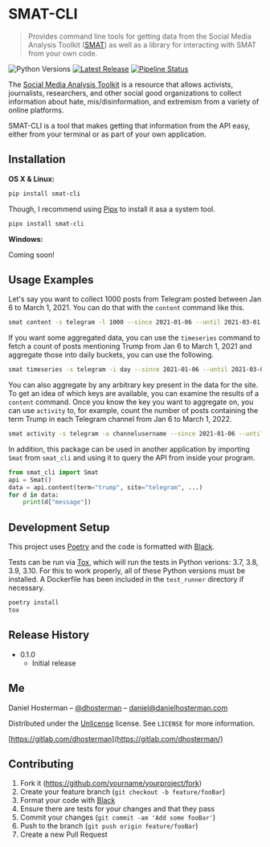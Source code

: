# SMAT-CLI
> Provides command line tools for getting data from the Social Media Analysis Toolkit ([SMAT](https://www.smat-app.com))
> as well as a library for interacting with SMAT from your own code.

![Python Versions][python-image]
[![Latest Release][latest-release-image]](https://pypi.org/project/smat-cli/)
[![Pipeline Status][pipeline-status-image]](https://gitlab.com/dhosterman/smat-cli)

The [Social Media Analysis Toolkit](https://www.smat-app.com) is a resource that allows activists, journalists, 
researchers, and other social good organizations to collect information about hate, mis/disinformation, and extremism
from a variety of online platforms.

SMAT-CLI is a tool that makes getting that information from the API easy, either from your terminal or as part of your
own application.

## Installation

**OS X & Linux:**

```sh
pip install smat-cli
```

Though, I recommend using [Pipx](https://github.com/pypa/pipx) to install it asa a system tool.

```sh
pipx install smat-cli
```

**Windows:**

Coming soon!

## Usage Examples

Let's say you want to collect 1000 posts from Telegram posted between Jan 6 to March 1, 2021. You can do that with the 
`content` command like this.

```sh
smat content -s telegram -l 1000 --since 2021-01-06 --until 2021-03-01 trump
```

If you want some aggregated data, you can use the `timeseries` command to fetch a count of posts mentioning Trump from 
Jan 6 to March 1, 2021 and aggregate those into daily buckets, you can use the following.

```sh
smat timeseries -s telegram -i day --since 2021-01-06 --until 2021-03-01 trump
```

You can also aggregate by any arbitrary key present in the data for the site. To get an idea of which keys are available,
you can examine the results of a `content` command. Once you know the key you want to aggregate on, you can use `activity`
to, for example, count the number of posts containing the term Trump in each Telegram channel from Jan 6 to March 1, 2022.

```sh
smat activity -s telegram -a channelusername --since 2021-01-06 --until 2021-03-01 trump
```

In addition, this package can be used in another application by importing `Smat` from `smat_cli` and using it to query
the API from inside your program.

```python
from smat_cli import Smat
api = Smat()
data = api.content(term="trump", site="telegram", ...)
for d in data:
    print(d["message"])
```


## Development Setup

This project uses [Poetry](https://python-poetry.org/) and the code is formatted with [Black](https://github.com/psf/black).

Tests can be run via [Tox](https://tox.wiki/en/latest/), which will run the tests in Python verions: 3.7, 3.8, 3.9, 3.10.
For this to work properly, all of these Python versions must be installed. A Dockerfile has been included in the `test_runner`
directory if necessary.

```sh
poetry install
tox
```

## Release History

* 0.1.0
    * Initial release

## Me

Daniel Hosterman – [@dhosterman](https://twitter.com/dhosterman) – daniel@danielhosterman.com

Distributed under the [Unlicense](http://unlicense.org) license. See ``LICENSE`` for more information.

[https://gitlab.com/dhosterman](https://gitlab.com/dhosterman/)

## Contributing

1. Fork it (<https://github.com/yourname/yourproject/fork>)
2. Create your feature branch (`git checkout -b feature/fooBar`)
3. Format your code with [Black](https://github.com/psf/black)
4. Ensure there are tests for your changes and that they pass
5. Commit your changes (`git commit -am 'Add some fooBar'`)
6. Push to the branch (`git push origin feature/fooBar`)
7. Create a new Pull Request

<!-- Markdown link & img dfn's -->
[python-image]: https://img.shields.io/badge/python-3.7%20%7C%203.8%20%7C%203.9%20%7C%203.10-informational
[latest-release-image]: https://img.shields.io/badge/latest%20release-0.1.1-informational
[pipeline-status-image]: https://gitlab.com/dhosterman/smat-cli/badges/main/pipeline.svg
